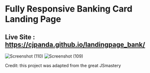 # Fully Responsive Banking Card Landing Page
## Live Site : https://cjpanda.github.io/landingpage_bank/

![Screenshot (110)](https://github.com/cjpanda/landingpage_bank/assets/107156444/23ef4fe7-21ee-42d0-8f6f-92411a7c775a)
![Screenshot (109)](https://github.com/cjpanda/landingpage_bank/assets/107156444/574dd812-890e-4ff4-97cd-f0b9fca7b07c) 



Credit: this project was adapted from the great JSmastery
